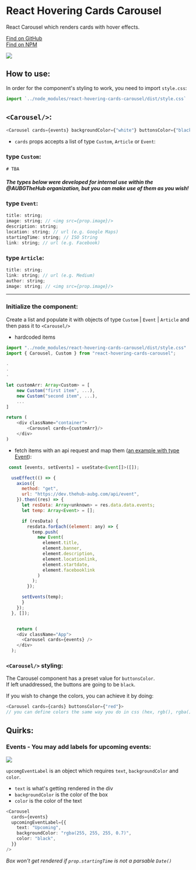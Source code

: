 # React Hovering Cards Carousel

React Carousel which renders cards with hover effects.

[Find on GitHub](https://github.com/asynchroza/react-hovering-cards-carousel)  
[Find on NPM](https://www.npmjs.com/package/react-hovering-cards-carousel)

<img src="https://i.ibb.co/2SRfLyp/image.png">

## How to use:

In order for the component's styling to work, you need to import `style.css`:

```javascript
import `../node_modules/react-hovering-cards-carousel/dist/style.css`
```

## `<Carousel/>`:

```javascript
<Carousel cards={events} backgroundColor={"white"} buttonsColor={"black"} />
```

- `cards` props accepts a list of type `Custom`, `Article` or `Event`:

### type `Custom`:

```javascript
# TBA
```

#### <em>The types below were developed for internal use within the @AUBGTheHub organization, but you can make use of them as you wish!</em>

### type `Event`:

```javascript
title: string;
image: string; // <img src={prop.image}/>
description: string;
location: string; // url (e.g. Google Maps)
startingTime: string; // ISO String
link: string; // url (e.g. Facebook)
```

### type `Article`:

```javascript
title: string;
link: string; // url (e.g. Medium)
author: string;
image: string; // <img src={prop.image}/>
```

---

### Initialize the component:

Create a list and populate it with objects of type `Custom` | `Event` | `Article` and then pass it to `<Carousel/>`

- hardcoded items

```typescript
import "../node_modules/react-hovering-cards-carousel/dist/style.css"
import { Carousel, Custom } from "react-hovering-cards-carousel";

.
.
.

let customArr: Array<Custom> = [
    new Custom("first item", ...),
    new Custom("second item", ...),
    ...
]

return (
    <div className="container">
        <Carousel cards={customArr}/>
    </div>
)
```

- fetch items with an api request and map them ([an example with type Event](https://github.com/asynchroza/react-hovering-cards-carousel/blob/master/src/Test__Carousel.tsx)):

```javascript
 const [events, setEvents] = useState<Event[]>([]);

  useEffect(() => {
    axios({
      method: "get",
      url: "https://dev.thehub-aubg.com/api/event",
    }).then((res) => {
      let resData: Array<unknown> = res.data.data.events;
      let temp: Array<Event> = [];

      if (resData) {
        resdata.forEach((element: any) => {
          temp.push(
            new Event(
              element.title,
              element.banner,
              element.description,
              element.locationlink,
              element.startdate,
              element.facebooklink
            )
          );
        });

      setEvents(temp);
      }
    });
  }, []);


    return (
    <div className="App">
      <Carousel cards={events} />
    </div>
  );

```

### `<Carousel/>` styling:

The Carousel component has a preset value for `buttonsColor`.  
If left unaddressed, the buttons are going to be `black`.

If you wish to change the colors, you can achieve it by doing:

```javascript
<Carousel cards={cards} buttonsColor={"red"}>
// you can define colors the same way you do in css (hex, rgb(), rgba())
```

## Quirks:


### <strong>Events</strong> - You may add labels for upcoming events: 

<img src="https://i.ibb.co/kmrDd3K/image.png">

`upcomgEventLabel` is an object which requires `text`, `backgroundColor` and `color`.

- `text` is what's getting rendered in the div
- `backgroundColor` is the color of the box
- `color` is the color of the text

```typescript
<Carousel
  cards={events}
  upcomingEventLabel={{
    text: "Upcoming",
    backgroundColor: "rgba(255, 255, 255, 0.7)",
    color: "black",
  }}
/>
```

<em>Box won't get rendered if `prop.startingTime` is not a parsable `Date()`</em>
